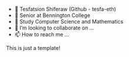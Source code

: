 - 👋 Tesfatsion Shiferaw (Github - tesfa-eth)
- 👀 Senior at Bennington College
- 🌱 Study Computer Science and Mathematics
- 💞️ I’m looking to collaborate on ...
- 📫 How to reach me ...

<!---
Tesfa-eth/Tesfa-eth is a ✨ special ✨ repository because its `README.md` (this file) appears on your GitHub profile.
You can click the Preview link to take a look at your changes.
--->

This is just a template!
